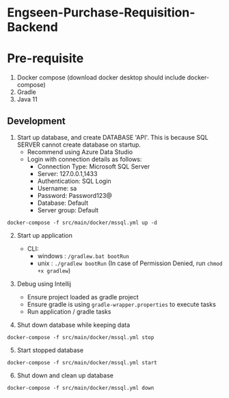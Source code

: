 # Engseen-Purchase-Requisition-Backend

# Pre-requisite
1. Docker compose (download docker desktop should include docker-compose)
2. Gradle
3. Java 11

## Development
1. Start up database, and create DATABASE 'API'. This is because SQL SERVER cannot create database on startup. 
    - Recommend using Azure Data Studio
    - Login with connection details as follows:
        - Connection Type: Microsoft SQL Server
        - Server: 127.0.0.1,1433
        - Authentication: SQL Login
        - Username: sa
        - Password: Password123@
        - Database: Default
        - Server group: Default

```shell
docker-compose -f src/main/docker/mssql.yml up -d
```
2. Start up application
    - CLI: 
        - windows   : 
          ```/gradlew.bat bootRun```
        - unix      : 
          ```./gradlew bootRun``` (In case of Permission Denied, run ```chmod +x gradlew```)
          
3. Debug using Intellij
    - Ensure project loaded as gradle project
    - Ensure gradle is using ```gradle-wrapper.properties``` to execute tasks
    - Run application / gradle tasks
    
4. Shut down database while keeping data
```shell
docker-compose -f src/main/docker/mssql.yml stop
```

5. Start stopped database
```shell
docker-compose -f src/main/docker/mssql.yml start
```

6. Shut down and clean up database
```shell
docker-compose -f src/main/docker/mssql.yml down
```
